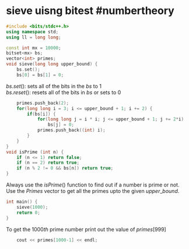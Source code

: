# sieve uisng bitest #numbertheory
```cpp
#include <bits/stdc++.h>
using namespace std;
using ll = long long;

const int mx = 10000;
bitset<mx> bs;
vector<int> primes;
void sieve(long long upper_bound) {
    bs.set();
    bs[0] = bs[1] = 0;
```
$bs.set()$: sets all of the bits in the $bs$ to $1$<br>
$bs.reset()$: resets all of the bits in $bs$ or sets to $0$
```cpp
    primes.push_back(2);
    for(long long i = 3; i <= upper_bound + 1; i += 2) {
        if(bs[i]) {
            for(long long j = i * i; j <= upper_bound + 1; j += 2*i)
                bs[j] = 0;
            primes.push_back((int) i);
        }
    }
}
void isPrime (int n) {
    if (n <= 1) return false;
    if (n == 2) return true;
    if (n % 2 != 0 && bs[n]) return true;
}
```
Always use the $isPrime()$ function to find out if a number is prime or not.<br> Use the $Primes$ vector to get all the primes upto the given $upper\_bound$.
```cpp
int main() {
    sieve(1000); 
    return 0;
}
```
To get the $1000th$ prime number print out the value of $primes[999]$
```cpp
    cout << primes[1000-1] << endl;
```